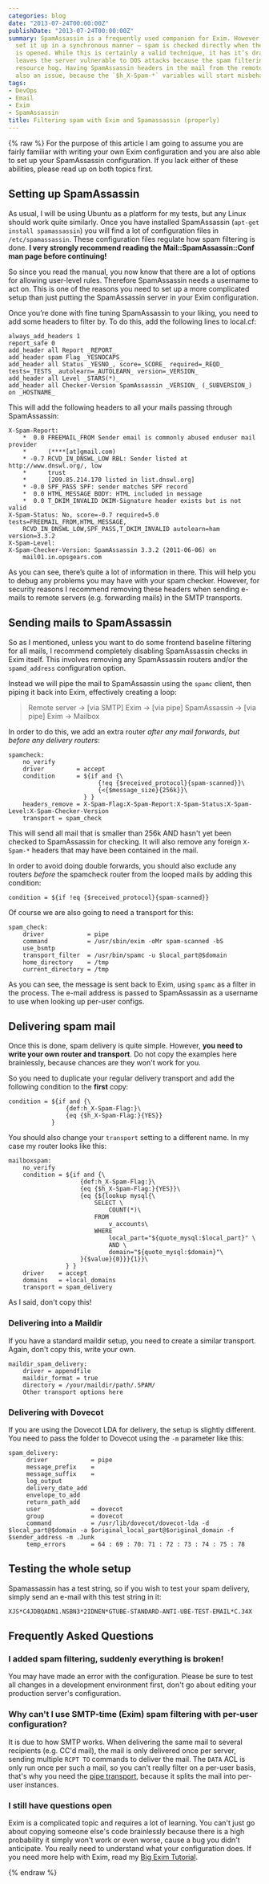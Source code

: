 ```yaml
---
categories: blog
date: "2013-07-24T00:00:00Z"
publishDate: "2013-07-24T00:00:00Z"
summary: SpamAssassin is a frequently used companion for Exim. However, most people
  set it up in a synchronous manner – spam is checked directly when the SMTP session
  is opened. While this is certainly a valid technique, it has it’s drawbacks. It
  leaves the server vulnerable to DOS attacks because the spam filtering is a big
  resource hog. Having SpamAssassin headers in the mail from the remote servers is
  also an issue, because the `$h_X-Spam-*` variables will start misbehaving suddenly.
tags:
- DevOps
- Email
- Exim
- SpamAssassin
title: Filtering spam with Exim and Spamassassin (properly)
---
```


{% raw %}
For the purpose of this article I am going to assume you are fairly familiar with writing your own Exim configuration and you are also able to set up your SpamAssassin configuration. If you lack either of these abilities, please read up on both topics first.  

## Setting up SpamAssassin

As usual, I will be using Ubuntu as a platform for my tests, but any Linux should work quite similarly. Once you have installed SpamAssassin (`apt-get install spamassassin`) you will find a lot of configuration files in `/etc/spamassassin`. These configuration files regulate how spam filtering is done. **I very strongly recommend reading the Mail::SpamAssassin::Conf man page before continuing!**

So since you read the manual, you now know that there are a lot of options for allowing user-level rules. Therefore SpamAssassin needs a username to act on. This is one of the reasons you need to set up a more complicated setup than just putting the SpamAssassin server in your Exim configuration.

Once you’re done with fine tuning SpamAssassin to your liking, you need to add some headers to filter by. To do this, add the following lines to local.cf:

```
always_add_headers 1
report_safe 0
add_header all Report _REPORT_
add_header spam Flag _YESNOCAPS_
add_header all Status _YESNO_, score=_SCORE_ required=_REQD_ tests=_TESTS_ autolearn=_AUTOLEARN_ version=_VERSION_
add_header all Level _STARS(*)_
add_header all Checker-Version SpamAssassin _VERSION_ (_SUBVERSION_) on _HOSTNAME_
```

This will add the following headers to all your mails passing through SpamAssassin:

```
X-Spam-Report: 
    *  0.0 FREEMAIL_FROM Sender email is commonly abused enduser mail provider
    *      (****[at]gmail.com)
    * -0.7 RCVD_IN_DNSWL_LOW RBL: Sender listed at http://www.dnswl.org/, low
    *      trust
    *      [209.85.214.170 listed in list.dnswl.org]
    * -0.0 SPF_PASS SPF: sender matches SPF record
    *  0.0 HTML_MESSAGE BODY: HTML included in message
    *  0.0 T_DKIM_INVALID DKIM-Signature header exists but is not valid
X-Spam-Status: No, score=-0.7 required=5.0 tests=FREEMAIL_FROM,HTML_MESSAGE,
    RCVD_IN_DNSWL_LOW,SPF_PASS,T_DKIM_INVALID autolearn=ham version=3.3.2
X-Spam-Level: 
X-Spam-Checker-Version: SpamAssassin 3.3.2 (2011-06-06) on
    mail01.in.opsgears.com
```

As you can see, there’s quite a lot of information in there. This will help you to debug any problems you may have with your spam checker. However, for security reasons I recommend removing these headers when sending e-mails to remote servers (e.g. forwarding mails) in the SMTP transports.

## Sending mails to SpamAssassin

So as I mentioned, unless you want to do some frontend baseline filtering for all mails, I recommend completely disabling SpamAssassin checks in Exim itself. This involves removing any SpamAssassin routers and/or the `spamd_address` configuration option.

Instead we will pipe the mail to SpamAssassin using the `spamc` client, then piping it back into Exim, effectively creating a loop:

> Remote server → [via SMTP] Exim → [via pipe] SpamAssassin → [via pipe] Exim → Mailbox

In order to do this, we add an extra router _after any mail forwards, but before any delivery routers_:

```
spamcheck:
    no_verify
    driver         = accept
    condition      = ${if and {\
                         {!eq {$received_protocol}{spam-scanned}}\
                         {<{$message_size}{256k}}\
                     } }
    headers_remove = X-Spam-Flag:X-Spam-Report:X-Spam-Status:X-Spam-Level:X-Spam-Checker-Version
    transport = spam_check
```

This will send all mail that is smaller than 256k AND hasn't yet been checked to SpamAssassin for checking. It will also remove any foreign `X-Spam-*` headers that may have been contained in the mail.

In order to avoid doing double forwards, you should also exclude any routers _before_ the spamcheck router from the looped mails by adding this condition:

```
condition = ${if !eq {$received_protocol}{spam-scanned}}
```

Of course we are also going to need a transport for this:

```
spam_check:
    driver            = pipe
    command           = /usr/sbin/exim -oMr spam-scanned -bS
    use_bsmtp
    transport_filter  = /usr/bin/spamc -u $local_part@$domain
    home_directory    = /tmp
    current_directory = /tmp
```

As you can see, the message is sent back to Exim, using `spamc` as a filter in the process. The e-mail address is passed to SpamAssassin as a username to use when looking up per-user configs.

## Delivering spam mail

Once this is done, spam delivery is quite simple. However, **you need to write your own router and transport**. Do not copy the examples here brainlessly, because chances are they won't work for you.

So you need to duplicate your regular delivery transport and add the following condition to the **first** copy:

```
condition = ${if and {\
                {def:h_X-Spam-Flag:}\
                {eq {$h_X-Spam-Flag:}{YES}}
            }
```

You should also change your `transport` setting to a different name. In my case my router looks like this:

```
mailboxspam:
    no_verify
    condition = ${if and {\
                    {def:h_X-Spam-Flag:}\
                    {eq {$h_X-Spam-Flag:}{YES}}\
                    {eq {${lookup mysql{\
                        SELECT \
                            COUNT(*)\
                        FROM
                            v_accounts\
                        WHERE
                            local_part="${quote_mysql:$local_part}" \
                            AND \
                            domain="${quote_mysql:$domain}"\
                    }{$value}{0}}}{1}}\
                } }
    driver    = accept
    domains   = +local_domains
    transport = spam_delivery
```

As I said, don't copy this!

### Delivering into a Maildir

If you have a standard maildir setup, you need to create a similar transport. Again, don't copy this, write your own.

```
maildir_spam_delivery:
    driver = appendfile
    maildir_format = true
    directory = /your/maildir/path/.SPAM/
    Other transport options here
```

### Delivering with Dovecot

If you are using the Dovecot LDA for delivery, the setup is slightly different. You need to pass the folder to Dovecot using the `-m` parameter like this:

```
spam_delivery:
     driver            = pipe
     message_prefix    =
     message_suffix    =
     log_output
     delivery_date_add
     envelope_to_add
     return_path_add
     user              = dovecot
     group             = dovecot
     command           = /usr/lib/dovecot/dovecot-lda -d $local_part@$domain -a $original_local_part@$original_domain -f $sender_address -m .Junk
     temp_errors       = 64 : 69 : 70: 71 : 72 : 73 : 74 : 75 : 78
```

## Testing the whole setup

Spamassassin has a test string, so if you wish to test your spam delivery, simply send an e-mail with this test string in it:

```
XJS*C4JDBQADN1.NSBN3*2IDNEN*GTUBE-STANDARD-ANTI-UBE-TEST-EMAIL*C.34X
```

## Frequently Asked Questions

### I added spam filtering, suddenly everything is broken!

You may have made an error with the configuration. Please be sure to test all changes in a development environment first, don't go about editing your production server's configuration.

### Why can't I use SMTP-time (Exim) spam filtering with per-user configuration?

It is due to how SMTP works. When delivering the same mail to several recipients (e.g. CC'd mail), the mail is only delivered once per server, sending multiple `RCPT TO` commands to deliver the mail. The `DATA` ACL is only run once per such a mail, so you can't really filter on a per-user basis, that's why you need the [pipe transport](http://www.exim.org/exim-html-current/doc/html/spec_html/ch-the_pipe_transport.html), because it splits the mail into per-user instances.

### I still have questions open

Exim is a complicated topic and requires a lot of learning. You can't just go about copying someone else's code brainlessly because there is a high probability it simply won't work or even worse, cause a bug you didn't anticipate. You really need to understand what your configuration does. If you need more help with Exim, read my [Big Exim Tutorial](/2010/03/22/the-big-exim-tutorial/).

{% endraw %}